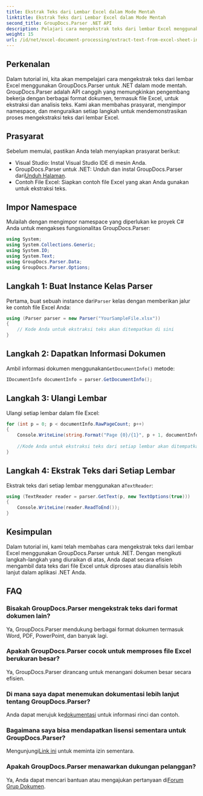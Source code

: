 ```yaml
---
title: Ekstrak Teks dari Lembar Excel dalam Mode Mentah
linktitle: Ekstrak Teks dari Lembar Excel dalam Mode Mentah
second_title: GroupDocs.Parser .NET API
description: Pelajari cara mengekstrak teks dari lembar Excel menggunakan GroupDocs.Parser untuk .NET dalam tutorial komprehensif ini. Unduh dan mulai parsing.
weight: 15
url: /id/net/excel-document-processing/extract-text-from-excel-sheet-in-raw-mode/
---
```

## Perkenalan
Dalam tutorial ini, kita akan mempelajari cara mengekstrak teks dari lembar Excel menggunakan GroupDocs.Parser untuk .NET dalam mode mentah. GroupDocs.Parser adalah API canggih yang memungkinkan pengembang bekerja dengan berbagai format dokumen, termasuk file Excel, untuk ekstraksi dan analisis teks. Kami akan membahas prasyarat, mengimpor namespace, dan menguraikan setiap langkah untuk mendemonstrasikan proses mengekstraksi teks dari lembar Excel.
## Prasyarat
Sebelum memulai, pastikan Anda telah menyiapkan prasyarat berikut:
- Visual Studio: Instal Visual Studio IDE di mesin Anda.
-  GroupDocs.Parser untuk .NET: Unduh dan instal GroupDocs.Parser dari[Unduh Halaman](https://releases.groupdocs.com/parser/net/).
- Contoh File Excel: Siapkan contoh file Excel yang akan Anda gunakan untuk ekstraksi teks.

## Impor Namespace
Mulailah dengan mengimpor namespace yang diperlukan ke proyek C# Anda untuk mengakses fungsionalitas GroupDocs.Parser:
```csharp
using System;
using System.Collections.Generic;
using System.IO;
using System.Text;
using GroupDocs.Parser.Data;
using GroupDocs.Parser.Options;
```
## Langkah 1: Buat Instance Kelas Parser
 Pertama, buat sebuah instance dari`Parser` kelas dengan memberikan jalur ke contoh file Excel Anda:
```csharp
using (Parser parser = new Parser("YourSampleFile.xlsx"))
{
    // Kode Anda untuk ekstraksi teks akan ditempatkan di sini
}
```
## Langkah 2: Dapatkan Informasi Dokumen
 Ambil informasi dokumen menggunakan`GetDocumentInfo()` metode:
```csharp
IDocumentInfo documentInfo = parser.GetDocumentInfo();
```
## Langkah 3: Ulangi Lembar
Ulangi setiap lembar dalam file Excel:
```csharp
for (int p = 0; p < documentInfo.RawPageCount; p++)
{
    Console.WriteLine(string.Format("Page {0}/{1}", p + 1, documentInfo.RawPageCount));
    
    //Kode Anda untuk ekstraksi teks dari setiap lembar akan ditempatkan di sini
}
```
## Langkah 4: Ekstrak Teks dari Setiap Lembar
 Ekstrak teks dari setiap lembar menggunakan a`TextReader`:
```csharp
using (TextReader reader = parser.GetText(p, new TextOptions(true)))
{
    Console.WriteLine(reader.ReadToEnd());
}
```

## Kesimpulan
Dalam tutorial ini, kami telah membahas cara mengekstrak teks dari lembar Excel menggunakan GroupDocs.Parser untuk .NET. Dengan mengikuti langkah-langkah yang diuraikan di atas, Anda dapat secara efisien mengambil data teks dari file Excel untuk diproses atau dianalisis lebih lanjut dalam aplikasi .NET Anda.

## FAQ
### Bisakah GroupDocs.Parser mengekstrak teks dari format dokumen lain?
Ya, GroupDocs.Parser mendukung berbagai format dokumen termasuk Word, PDF, PowerPoint, dan banyak lagi.
### Apakah GroupDocs.Parser cocok untuk memproses file Excel berukuran besar?
Ya, GroupDocs.Parser dirancang untuk menangani dokumen besar secara efisien.
### Di mana saya dapat menemukan dokumentasi lebih lanjut tentang GroupDocs.Parser?
 Anda dapat merujuk ke[dokumentasi](https://tutorials.groupdocs.com/parser/net/) untuk informasi rinci dan contoh.
### Bagaimana saya bisa mendapatkan lisensi sementara untuk GroupDocs.Parser?
 Mengunjungi[Link ini](https://purchase.groupdocs.com/temporary-license/) untuk meminta izin sementara.
### Apakah GroupDocs.Parser menawarkan dukungan pelanggan?
Ya, Anda dapat mencari bantuan atau mengajukan pertanyaan di[Forum Grup Dokumen](https://forum.groupdocs.com/c/parser/17).